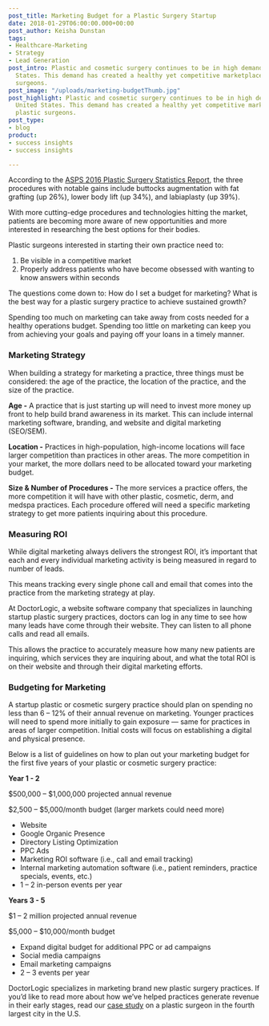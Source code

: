 ```yaml
---
post_title: Marketing Budget for a Plastic Surgery Startup
date: 2018-01-29T06:00:00.000+00:00
post_author: Keisha Dunstan
tags:
- Healthcare-Marketing
- Strategy
- Lead Generation
post_intro: Plastic and cosmetic surgery continues to be in high demand in the United
  States. This demand has created a healthy yet competitive marketplace for plastic
  surgeons.
post_image: "/uploads/marketing-budgetThumb.jpg"
post_highlight: Plastic and cosmetic surgery continues to be in high demand in the
  United States. This demand has created a healthy yet competitive marketplace for
  plastic surgeons.
post_type:
- blog
product:
- success insights
- success insights

---
```

According to the [ASPS 2016 Plastic Surgery Statistics Report](https://www.plasticsurgery.org/documents/News/Statistics/2016/plastic-surgery-statistics-full-report-2016.pdf), the three procedures with notable gains include buttocks augmentation with fat grafting (up 26%), lower body lift (up 34%), and labiaplasty (up 39%).

With more cutting-edge procedures and technologies hitting the market, patients are becoming more aware of new opportunities and more interested in researching the best options for their bodies.

Plastic surgeons interested in starting their own practice need to:

1. Be visible in a competitive market
2. Properly address patients who have become obsessed with wanting to know answers within seconds

The questions come down to: How do I set a budget for marketing? What is the best way for a plastic surgery practice to achieve sustained growth?

Spending too much on marketing can take away from costs needed for a healthy operations budget. Spending too little on marketing can keep you from achieving your goals and paying off your loans in a timely manner.

### Marketing Strategy

When building a strategy for marketing a practice, three things must be considered: the age of the practice, the location of the practice, and the size of the practice.

**Age -** A practice that is just starting up will need to invest more money up front to help build brand awareness in its market. This can include internal marketing software, branding, and website and digital marketing (SEO/SEM).

**Location -** Practices in high-population, high-income locations will face larger competition than practices in other areas. The more competition in your market, the more dollars need to be allocated toward your marketing budget.

**Size & Number of Procedures -** The more services a practice offers, the more competition it will have with other plastic, cosmetic, derm, and medspa practices. Each procedure offered will need a specific marketing strategy to get more patients inquiring about this procedure.

### Measuring ROI

While digital marketing always delivers the strongest ROI, it’s important that each and every individual marketing activity is being measured in regard to number of leads.

This means tracking every single phone call and email that comes into the practice from the marketing strategy at play.

At DoctorLogic, a website software company that specializes in launching startup plastic surgery practices, doctors can log in any time to see how many leads have come through their website. They can listen to all phone calls and read all emails.

This allows the practice to accurately measure how many new patients are inquiring, which services they are inquiring about, and what the total ROI is on their website and through their digital marketing efforts.

### Budgeting for Marketing

A startup plastic or cosmetic surgery practice should plan on spending no less than 6 – 12% of their annual revenue on marketing. Younger practices will need to spend more initially to gain exposure — same for practices in areas of larger competition. Initial costs will focus on establishing a digital and physical presence.

Below is a list of guidelines on how to plan out your marketing budget for the first five years of your plastic or cosmetic surgery practice:

**Year 1 - 2**

$500,000 – $1,000,000 projected annual revenue

$2,500 – $5,000/month budget (larger markets could need more)

* Website
* Google Organic Presence
* Directory Listing Optimization
* PPC Ads
* Marketing ROI software (i.e., call and email tracking)
* Internal marketing automation software (i.e., patient reminders, practice specials, events, etc.)
* 1 – 2 in-person events per year

**Years 3 - 5**

$1 – 2 million projected annual revenue

$5,000 – $10,000/month budget

* Expand digital budget for additional PPC or ad campaigns
* Social media campaigns
* Email marketing campaigns
* 2 – 3 events per year

DoctorLogic specializes in marketing brand new plastic surgery practices. If you’d like to read more about how we’ve helped practices generate revenue in their early stages, read our [case study](https://doctorlogic.com/case-study/plastic-surgery/) on a plastic surgeon in the fourth largest city in the U.S.